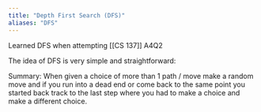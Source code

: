 ```yaml
---
title: "Depth First Search (DFS)"
aliases: "DFS"
---
```


Learned DFS when attempting [[CS 137]] A4Q2

The idea of DFS is very simple and straightforward:

Summary: When given a choice of more than 1 path / move make a random move and if you run into a dead end or come back to the same point you started back track to the last step where you had to make a choice and make a different choice.

